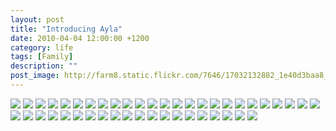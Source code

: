 ```yaml
---
layout: post
title: "Introducing Ayla"
date: 2010-04-04 12:00:00 +1200
category: life
tags: [Family]
description: ""
post_image: http://farm8.static.flickr.com/7646/17032132882_1e40d3baa8_o.jpg
---
```

[![](http://farm9.static.flickr.com/8709/16826173607_52a598fe60_c.jpg)](http://farm9.static.flickr.com/8709/16826173607_663bda8e5d_o.jpg)
[![](http://farm9.static.flickr.com/8732/17032139742_7e71f91d94_c.jpg)](http://farm9.static.flickr.com/8732/17032139742_37a4e7ab2e_o.jpg)
[![](http://farm8.static.flickr.com/7586/16826173187_a0c9b60725_c.jpg)](http://farm8.static.flickr.com/7586/16826173187_28fdde96e9_o.jpg)
[![](http://farm8.static.flickr.com/7632/16413432843_73207dfec0_c.jpg)](http://farm8.static.flickr.com/7632/16413432843_d609dd111f_o.jpg)
[![](http://farm8.static.flickr.com/7644/17033585515_ec215758c3_c.jpg)](http://farm8.static.flickr.com/7644/17033585515_13717b11a9_o.jpg)
[![](http://farm9.static.flickr.com/8752/16845787378_6c5560a2bf_c.jpg)](http://farm9.static.flickr.com/8752/16845787378_df6eaa059b_o.jpg)
[![](http://farm9.static.flickr.com/8740/17032139002_924002fc27_c.jpg)](http://farm9.static.flickr.com/8740/17032139002_51fbce793f_o.jpg)
[![](http://farm9.static.flickr.com/8684/17007586726_23e0c593db_c.jpg)](http://farm9.static.flickr.com/8684/17007586726_70732c4ef9_o.jpg)
[![](http://farm8.static.flickr.com/7586/16847361249_a437ccfe7e_c.jpg)](http://farm8.static.flickr.com/7586/16847361249_9446649cff_o.jpg)
[![](http://farm9.static.flickr.com/8690/17007586396_aa8d42004f_c.jpg)](http://farm9.static.flickr.com/8690/17007586396_c795e45814_o.jpg)
[![](http://farm9.static.flickr.com/8747/17032138442_e82c26cb43_c.jpg)](http://farm9.static.flickr.com/8747/17032138442_dd5a46e022_o.jpg)
[![](http://farm9.static.flickr.com/8739/16846046880_20d7e6c6c3_c.jpg)](http://farm9.static.flickr.com/8739/16846046880_33eefb1016_o.jpg)
[![](http://farm9.static.flickr.com/8728/17033584185_f599a1b6fe_c.jpg)](http://farm9.static.flickr.com/8728/17033584185_c951b83d8a_o.jpg)
[![](http://farm8.static.flickr.com/7626/16847360319_ee05744c1f_c.jpg)](http://farm8.static.flickr.com/7626/16847360319_5b8c7bc29a_o.jpg)
[![](http://farm9.static.flickr.com/8697/16847360199_0ee65dcd05_c.jpg)](http://farm9.static.flickr.com/8697/16847360199_500156a019_o.jpg)
[![](http://farm8.static.flickr.com/7595/16411156654_caeb7852bc_c.jpg)](http://farm8.static.flickr.com/7595/16411156654_c1064ba583_o.jpg)
[![](http://farm9.static.flickr.com/8685/16845791418_de32765175_c.jpg)](http://farm9.static.flickr.com/8685/16845791418_0d2ffb540a_o.jpg)
[![](http://farm9.static.flickr.com/8752/16846045520_09a2154582_c.jpg)](http://farm9.static.flickr.com/8752/16846045520_8303342250_o.jpg)
[![](http://farm8.static.flickr.com/7602/17032137192_d7b6e13029_c.jpg)](http://farm8.static.flickr.com/7602/17032137192_5137970bbb_o.jpg)
[![](http://farm8.static.flickr.com/7624/17032719361_ce14666c56_c.jpg)](http://farm8.static.flickr.com/7624/17032719361_6afcdb5d43_o.jpg)
[![](http://farm8.static.flickr.com/7644/16411155744_020df797b4_c.jpg)](http://farm8.static.flickr.com/7644/16411155744_e1fb961c80_o.jpg)
[![](http://farm8.static.flickr.com/7651/17007584046_bc8011cebd_c.jpg)](http://farm8.static.flickr.com/7651/17007584046_2a102599e6_o.jpg)
[![](http://farm9.static.flickr.com/8697/16845790438_221b012916_c.jpg)](http://farm9.static.flickr.com/8697/16845790438_151429ef82_o.jpg)
[![](http://farm8.static.flickr.com/7590/16847358569_8e6e2cae75_c.jpg)](http://farm8.static.flickr.com/7590/16847358569_da921b8c8e_o.jpg)
[![](http://farm9.static.flickr.com/8696/16846044260_09fee26d34_c.jpg)](http://farm9.static.flickr.com/8696/16846044260_104f6ee430_o.jpg)
[![](http://farm9.static.flickr.com/8742/16845787458_33870e7ffc_c.jpg)](http://farm9.static.flickr.com/8742/16845787458_2fc003f639_o.jpg)
[![](http://farm9.static.flickr.com/8751/16826169457_76a05bdf07_c.jpg)](http://farm9.static.flickr.com/8751/16826169457_5164c01259_o.jpg)
[![](http://farm9.static.flickr.com/8704/16845789928_811dff8d69_c.jpg)](http://farm9.static.flickr.com/8704/16845789928_1b80566dae_o.jpg)
[![](http://farm9.static.flickr.com/8732/16845789918_1c3854243e_c.jpg)](http://farm9.static.flickr.com/8732/16845789918_d29f9585e9_o.jpg)
[![](http://farm9.static.flickr.com/8754/16411154454_38a0da3bef_c.jpg)](http://farm9.static.flickr.com/8754/16411154454_62d1d07412_o.jpg)
[![](http://farm8.static.flickr.com/7602/16845789278_213a271159_c.jpg)](http://farm8.static.flickr.com/7602/16845789278_90cbe9afab_o.jpg)
[![](http://farm8.static.flickr.com/7650/17033580995_b806f24bd3_c.jpg)](http://farm8.static.flickr.com/7650/17033580995_6ca5444fc6_o.jpg)
[![](http://farm8.static.flickr.com/7653/16846043180_954799ee1f_c.jpg)](http://farm8.static.flickr.com/7653/16846043180_ca73cdcb42_o.jpg)
[![](http://farm8.static.flickr.com/7641/16411153914_e6623c9a0f_c.jpg)](http://farm8.static.flickr.com/7641/16411153914_b76a774364_o.jpg)
[![](http://farm8.static.flickr.com/7592/17032134802_fb8c3fa6f7_c.jpg)](http://farm8.static.flickr.com/7592/17032134802_8cdeb75288_o.jpg)
[![](http://farm8.static.flickr.com/7653/16845788798_522dfce803_c.jpg)](http://farm8.static.flickr.com/7653/16845788798_8a0a338445_o.jpg)
[![](http://farm9.static.flickr.com/8720/16847356919_97c7f1ba05_c.jpg)](http://farm9.static.flickr.com/8720/16847356919_0f4ca2fb7c_o.jpg)
[![](http://farm8.static.flickr.com/7633/16847355229_5b4c63b981_c.jpg)](http://farm8.static.flickr.com/7633/16847355229_63943c659b_o.jpg)
[![](http://farm9.static.flickr.com/8687/17032134302_d94bc6a9f4_c.jpg)](http://farm9.static.flickr.com/8687/17032134302_da03fb6794_o.jpg)
[![](http://farm9.static.flickr.com/8706/16847356569_4b2702b5d0_c.jpg)](http://farm9.static.flickr.com/8706/16847356569_3e80524e77_o.jpg)
[![](http://farm9.static.flickr.com/8750/16845788188_57d15fa1b4_c.jpg)](http://farm9.static.flickr.com/8750/16845788188_694b09c57e_o.jpg)
[![](http://farm8.static.flickr.com/7650/16826167047_d01b14bd27_c.jpg)](http://farm8.static.flickr.com/7650/16826167047_e42c746565_o.jpg)
[![](http://farm8.static.flickr.com/7640/16411153014_2ebe57afcb_c.jpg)](http://farm8.static.flickr.com/7640/16411153014_c4969dcd49_o.jpg)
[![](http://farm9.static.flickr.com/8690/16826166717_df1dfc78c1_c.jpg)](http://farm9.static.flickr.com/8690/16826166717_2807610523_o.jpg)
[![](http://farm8.static.flickr.com/7631/16847355649_e6c3706432_c.jpg)](http://farm8.static.flickr.com/7631/16847355649_44f0ccd311_o.jpg)
